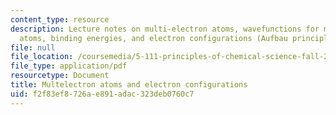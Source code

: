 ```yaml
---
content_type: resource
description: Lecture notes on multi-electron atoms, wavefunctions for multi-electron
  atoms, binding energies, and electron configurations (Aufbau principle).
file: null
file_location: /coursemedia/5-111-principles-of-chemical-science-fall-2008/f2f83ef8726ae891adac323deb0760c7_lecnotes08.pdf
file_type: application/pdf
resourcetype: Document
title: Multelectron atoms and electron configurations
uid: f2f83ef8-726a-e891-adac-323deb0760c7
---
```

